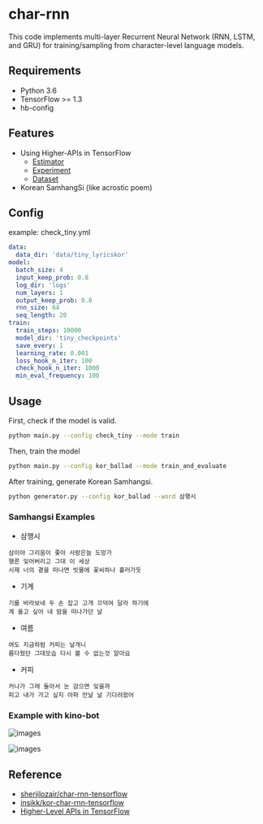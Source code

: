 # char-rnn

This code implements multi-layer Recurrent Neural Network (RNN, LSTM, and GRU) for training/sampling from character-level language models.

## Requirements

- Python 3.6
- TensorFlow >= 1.3
- hb-config

## Features

- Using Higher-APIs in TensorFlow
	- [Estimator](https://www.tensorflow.org/api_docs/python/tf/estimator/Estimator)
	- [Experiment](https://www.tensorflow.org/api_docs/python/tf/contrib/learn/Experiment)
	- [Dataset](https://www.tensorflow.org/api_docs/python/tf/contrib/data/Dataset)
- Korean SamhangSi (like acrostic poem)

## Config

example: check_tiny.yml

```yml
data:
  data_dir: 'data/tiny_lyricskor'
model:
  batch_size: 4
  input_keep_prob: 0.8
  log_dir: 'logs'
  num_layers: 1
  output_keep_prob: 0.8
  rnn_size: 64
  seq_length: 20
train:
  train_steps: 10000
  model_dir: 'tiny_checkpoints'
  save_every: 1
  learning_rate: 0.001
  loss_hook_n_iter: 100
  check_hook_n_iter: 1000
  min_eval_frequency: 100
```

## Usage

First, check if the model is valid. 

```bash
python main.py --config check_tiny --mode train
```

Then, train the model

```bash
python main.py --config kor_ballad --mode train_and_evaluate
```


After training, generate Korean Samhangsi.

```bash
python generator.py --config kor_ballad --word 삼행시
```


### Samhangsi Examples

- 삼행시

```
삼이야 그리움이 좇아 사랑은늘 도망가
행른 잊어버리고 그대 이 세상
시제 너의 곁을 떠나면 빗물에 꽃씨하나 흘러가듯
```

- 기계

```
기를 바라보네 두 손 잡고 고개 끄덕여 달라 하기에
계 울고 싶어 내 맘을 떠나가던 날
```

- 여름

```
여도 지금하럼 커피는 날개니
름다웠던 그대모습 다시 볼 수 없는것 알아요
```

- 커피

```
커나가 그래 돌아서 눈 감으면 잊을까
피고 내가 가고 싶지 아파 만날 날 기다려왔어
```

### Example with kino-bot

![images](images/kino-samhangsi-example1.png)

![images](images/kino-samhangsi-example2.png)


## Reference

- [sherjilozair/char-rnn-tensorflow](https://github.com/sherjilozair/char-rnn-tensorflow)
- [insikk/kor-char-rnn-tensorflow](https://github.com/insikk/kor-char-rnn-tensorflow)
- [Higher-Level APIs in TensorFlow](https://medium.com/onfido-tech/higher-level-apis-in-tensorflow-67bfb602e6c0)
